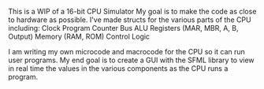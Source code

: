 This is a WIP of a 16-bit CPU Simulator
My goal is to make the code as close to hardware as possible.
I've made structs for the various parts of the CPU including:
  Clock
  Program Counter
  Bus
  ALU
  Registers (MAR, MBR, A, B, Output)
  Memory (RAM, ROM)
  Control Logic
  
I am writing my own microcode and macrocode for the CPU so it can run user programs.
My end goal is to create a GUI with the SFML library to view in real time the values in the various components as the CPU runs a program.
